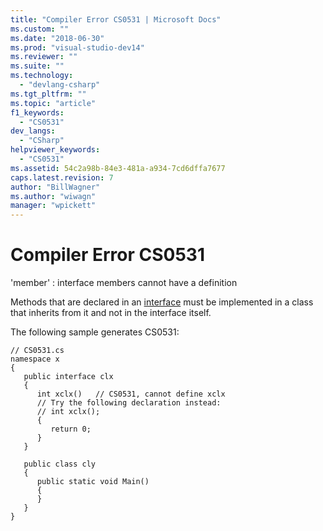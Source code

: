 ```yaml
---
title: "Compiler Error CS0531 | Microsoft Docs"
ms.custom: ""
ms.date: "2018-06-30"
ms.prod: "visual-studio-dev14"
ms.reviewer: ""
ms.suite: ""
ms.technology: 
  - "devlang-csharp"
ms.tgt_pltfrm: ""
ms.topic: "article"
f1_keywords: 
  - "CS0531"
dev_langs: 
  - "CSharp"
helpviewer_keywords: 
  - "CS0531"
ms.assetid: 54c2a98b-84e3-481a-a934-7cd6dffa7677
caps.latest.revision: 7
author: "BillWagner"
ms.author: "wiwagn"
manager: "wpickett"
---
```

# Compiler Error CS0531
'member' : interface members cannot have a definition  
  
 Methods that are declared in an [interface](../Topic/interface%20\(C%23%20Reference\).md) must be implemented in a class that inherits from it and not in the interface itself.  
  
 The following sample generates CS0531:  
  
```  
// CS0531.cs  
namespace x  
{  
   public interface clx  
   {  
      int xclx()   // CS0531, cannot define xclx  
      // Try the following declaration instead:  
      // int xclx();  
      {  
         return 0;  
      }  
   }  
  
   public class cly  
   {  
      public static void Main()  
      {  
      }  
   }  
}  
```